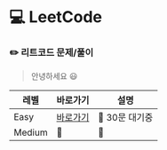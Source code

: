 # :computer: LeetCode 
### :pencil2: 리트코드 문제/풀이

> 안녕하세요 :smiley:

|레벨|바로가기|설명|
|------|---|---|
|Easy|[바로가기](https://github.com/CSHcode/LeetCode/tree/main/Easy)|:hammer: 30문 대기중|
|Medium|:hammer:|:hammer:|
